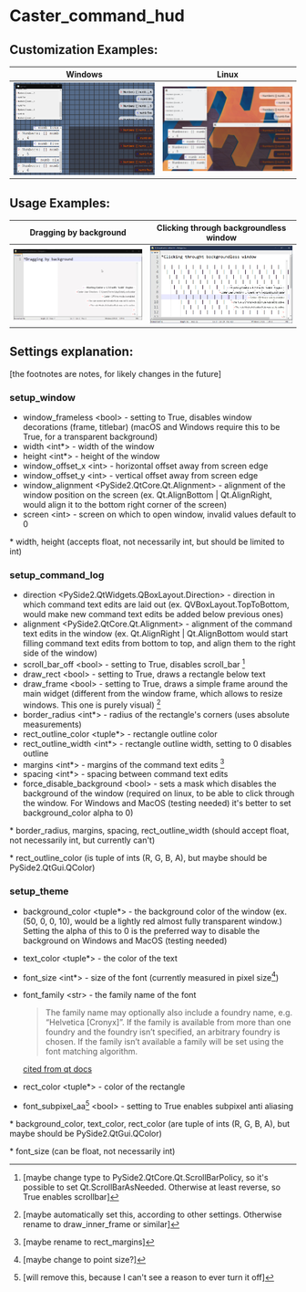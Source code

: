 # Caster_command_hud
## Customization Examples:
Windows | Linux
| :---: | :---: |
<img src="./art/windows.png"/> | <img src="./art/linux.png"/> |

## Usage Examples:
Dragging by background | Clicking through backgroundless window
| :---: | :---: |
<img src="./art/dragging.gif"/> | <img src="./art/click_through.gif"/>

## Settings explanation: 
[the footnotes are notes, for likely changes in the future]
### setup_window
* window_frameless \<bool> - setting to True, disables window decorations (frame, titlebar) (macOS and Windows require this to be True, for a transparent background)
* width \<int*> - width of the window
* height \<int*> - height of the window
* window_offset_x \<int> - horizontal offset away from screen edge
* window_offset_y \<int> - vertical offset away from screen edge
* window_alignment \<PySide2.QtCore.Qt.Alignment> - alignment of the window position on the screen (ex. Qt.AlignBottom | Qt.AlignRight, would align it to the bottom right corner of the screen)
* screen \<int> - screen on which to open window, invalid values default to 0

\* width, height (accepts float, not necessarily int, but should be limited to int)

### setup_command_log
* direction \<PySide2.QtWidgets.QBoxLayout.Direction> - direction in which command text edits are laid out (ex. QVBoxLayout.TopToBottom, would make new command text edits be added below previous ones)
* alignment \<PySide2.QtCore.Qt.Alignment> - alignment of the command text edits in the window (ex. Qt.AlignRight | Qt.AlignBottom would start filling command text edits from bottom to top, and align them to the right side of the window)
* scroll_bar_off \<bool> - setting to True, disables scroll_bar [^3] 
* draw_rect \<bool> - setting to True, draws a rectangle below text
* draw_frame \<bool> - setting to True, draws a simple frame around the main widget (different from the window frame, which allows to resize windows. This one is purely visual) [^4]
* border_radius \<int*> - radius of the rectangle's corners (uses absolute measurements)
* rect_outline_color \<tuple*> - rectangle outline color 
* rect_outline_width \<int*> -  rectangle outline width, setting to 0 disables outline
* margins \<int*> - margins of the command text edits [^5]
* spacing \<int*> - spacing between command text edits
* force_disable_background \<bool> - sets a mask which disables the background of the window (required on linux, to be able to click through the window. For Windows and MacOS (testing needed) it's better to set background_color alpha to 0)

\* border_radius, margins, spacing, rect_outline_width (should accept float, not necessarily int, but currently can't)

\* rect_outline_color (is tuple of ints (R, G, B, A), but maybe should be PySide2.QtGui.QColor)

[^3]: [maybe change type to PySide2.QtCore.Qt.ScrollBarPolicy, so it's possible to set Qt.ScrollBarAsNeeded. Otherwise at least reverse, so True enables scrollbar]
[^4]: [maybe automatically set this, according to other settings. Otherwise rename to draw_inner_frame or similar] 
[^5]: [maybe rename to rect_margins]

### setup_theme
* background_color \<tuple*> - the background color of the window (ex. (50, 0, 0, 10), would be a lightly red almost fully transparent window.) Setting the alpha of this to 0 is the preferred way to disable the background on Windows and MacOS (testing needed)
* text_color \<tuple*> - the color of the text
* font_size \<int*> - size of the font (currently measured in pixel size[^6])
* font_family \<str> - the family name of the font
  > The family name may optionally also include a foundry name, e.g. “Helvetica [Cronyx]”. If the family is available from more than one foundry and the foundry isn’t specified, an arbitrary foundry is chosen. If the family isn’t available a family will be set using the font matching algorithm. 

  [cited from qt docs](https://doc.qt.io/qtforpython-5/PySide2/QtGui/QFont.html#PySide2.QtGui.PySide2.QtGui.QFont.setFamily)
* rect_color \<tuple*> - color of the rectangle
* font_subpixel_aa[^7] \<bool> - setting to True enables subpixel anti aliasing

\* background_color, text_color, rect_color (are tuple of ints (R, G, B, A), but maybe should be PySide2.QtGui.QColor)

\* font_size (can be float, not necessarily int)

[^6]: [maybe change to point size?]
[^7]: [will remove this, because I can't see a reason to ever turn it off]
